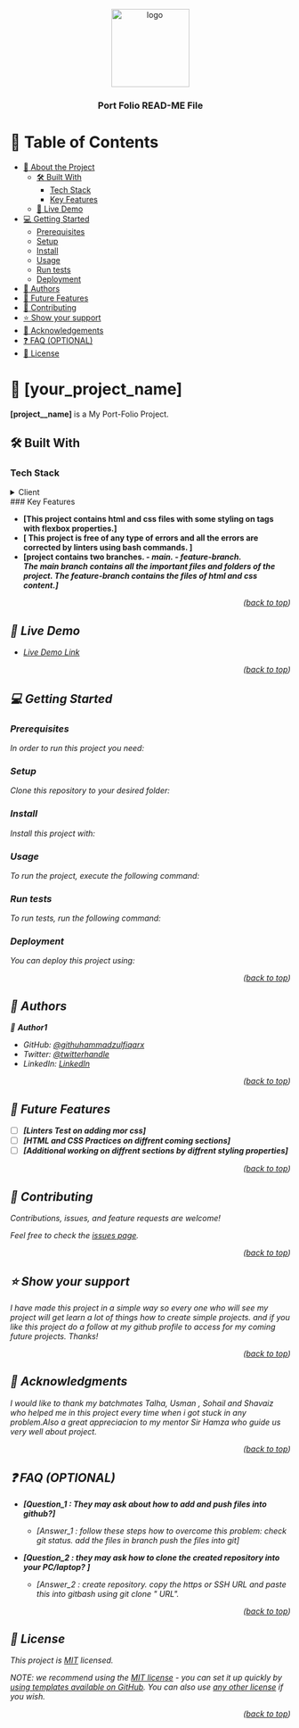 
<a name="readme-top"></a>

<div align="center">
  <img src="murple_logo.png" alt="logo" width="140"  height="auto" />
  <br/>

  <h3><b>Port Folio READ-ME File</b></h3>

</div>

# 📗 Table of Contents

- [📖 About the Project](#about-project)
  - [🛠 Built With](#built-with)
    - [Tech Stack](#tech-stack)
    - [Key Features](#key-features)
  - [🚀 Live Demo](#live-demo)
- [💻 Getting Started](#getting-started)
  - [Prerequisites](#prerequisites)
  - [Setup](#setup)
  - [Install](#install)
  - [Usage](#usage)
  - [Run tests](#run-tests)
  - [Deployment](#deployment)
- [👥 Authors](#authors)
- [🔭 Future Features](#future-features)
- [🤝 Contributing](#contributing)
- [⭐️ Show your support](#support)
- [🙏 Acknowledgements](#acknowledgements)
- [❓ FAQ (OPTIONAL)](#faq)
- [📝 License](#license)


# 📖 [your_project_name] <a name="about-project"></a>

**[project__name]** is a My Port-Folio Project.

## 🛠 Built With <a name="built-with"></a>

### Tech Stack <a name="tech-stack"></a>

<details>
  <summary>Client</summary>
  <ul>
    <li><a href="https://reactjs.org/">React.js</a></li>
  </ul>
</details>
### Key Features <a name="key-features"></a>

- **[This project contains html and css files with some styling on tags with flexbox properties.]**
- **[ This project is free of any type of errors and all the errors are corrected by linters using bash commands. ]**
- **[project contains two branches. <i> - main. <ii> - feature-branch.<br> The main branch contains all the important files and folders of the project. The feature-branch contains the files of html and css content.]**

<p align="right">(<a href="#readme-top">back to top</a>)</p>


## 🚀 Live Demo <a name="live-demo"></a>

- [Live Demo Link](https://hammadzulfiqarx.github.io/portfolio/)

<p align="right">(<a href="#readme-top">back to top</a>)</p>


## 💻 Getting Started <a name="getting-started"></a>

### Prerequisites

In order to run this project you need:

### Setup

Clone this repository to your desired folder:

### Install

Install this project with:


### Usage

To run the project, execute the following command:


### Run tests

To run tests, run the following command:


### Deployment

You can deploy this project using:


<p align="right">(<a href="#readme-top">back to top</a>)</p>


## 👥 Authors <a name="authors"></a>

👤 **Author1**

- GitHub: [@githuhammadzulfiqarx](https://github.com/Hammadzulfiqarx)
- Twitter: [@twitterhandle](https://twitter.com/twitterhandle)
- LinkedIn: [LinkedIn](https://linkedin.com/in/linkedinhandle)

<p align="right">(<a href="#readme-top">back to top</a>)</p>

## 🔭 Future Features <a name="future-features"></a>

- [ ] **[Linters Test on adding mor css]**
- [ ] **[HTML and CSS Practices on diffrent coming sections]**
- [ ] **[Additional working on diffrent sections by diffrent styling properties]**

<p align="right">(<a href="#readme-top">back to top</a>)</p>

## 🤝 Contributing <a name="contributing"></a>

Contributions, issues, and feature requests are welcome!

Feel free to check the [issues page](../../issues/).

<p align="right">(<a href="#readme-top">back to top</a>)</p>

## ⭐️ Show your support <a name="support"></a>

I have made this project in a simple way so every one who will see my project will get learn a lot of things how to create simple projects. and if you like this project do a follow at my github profile to access for my coming future projects. Thanks!

<p align="right">(<a href="#readme-top">back to top</a>)</p>

## 🙏 Acknowledgments <a name="acknowledgements"></a>

I would like to thank my batchmates Talha, Usman , Sohail and Shavaiz who helped me in this project every time when i got stuck in any problem.Also a great appreciacion to my mentor Sir Hamza who guide us very well about project.

<p align="right">(<a href="#readme-top">back to top</a>)</p>

## ❓ FAQ (OPTIONAL) <a name="faq"></a>
- **[Question_1 : They may ask about how to add and push files into github?]**

  - [Answer_1 : follow these steps how to overcome this problem: check git status. add the files in branch push the files into git]

- **[Question_2 :  they may ask how to clone the created repository into your PC/laptop? ]**

  - [Answer_2 : create repository. copy the https or SSH URL and paste this into gitbash using git clone " URL".

<p align="right">(<a href="#readme-top">back to top</a>)</p> 

## 📝 License <a name="license"></a>

This project is [MIT](./LICENSE) licensed.

_NOTE: we recommend using the [MIT license](https://choosealicense.com/licenses/mit/) - you can set it up quickly by [using templates available on GitHub](https://docs.github.com/en/communities/setting-up-your-project-for-healthy-contributions/adding-a-license-to-a-repository). You can also use [any other license](https://choosealicense.com/licenses/) if you wish._

<p align="right">(<a href="#readme-top">back to top</a>)</p>